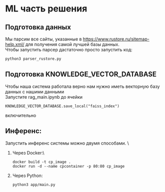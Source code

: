 # ML часть решения

## Подготовка данных

Мы парсим все сайты, указанные в https://www.rustore.ru/sitemap-help.xml/ для получения самой лучшей базы данных. \
Чтобы запустить парсер дастаточно просто запустить код:

```python
python3 parser_rustore.py
```

## Подготовка KNOWLEDGE_VECTOR_DATABASE

Чтобы наша система работала верно нам нужно иметь векторную базу данных с нашими данными \
Запустите rag_main.ipynb до ячейки

```
KNOWLEDGE_VECTOR_DATABASE.save_local("faiss_index")
```

включительно

## Инференс:

Запустить инференс системы можно двумя способами. \

1. Через Docker:\
   ```
   docker build -t cp_image .
   docker run -d --name cpcontainer -p 80:80 cp_image
   ```
2. Через Python:
   ```
   python3 app/main.py
   ```
